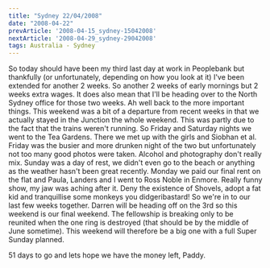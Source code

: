 ```yaml
---
title: "Sydney 22/04/2008"
date: "2008-04-22"
prevArticle: '2008-04-15_sydney-15042008'
nextArticle: '2008-04-29_sydney-29042008'
tags: Australia - Sydney
---
```

So today should have been my third last day at work in Peoplebank but thankfully (or unfortunately, depending on how you look at it) I've been extended for another 2 weeks. So another 2 weeks of early mornings but 2 weeks extra wages. It does also mean that I'll be heading over to the North Sydney office for those two weeks. Ah well back to the more important things. This weekend was a bit of a departure from recent weeks in that we actually stayed in the Junction the whole weekend. This was partly due to the fact that the trains weren't running. So Friday and Saturday nights we went to the Tea Gardens. There we met up with the girls and Siobhan et al. Friday was the busier and more drunken night of the two but unfortunately not too many good photos were taken. Alcohol and photography don't really mix. Sunday was a day of rest, we didn't even go to the beach or anything as the weather hasn't been great recently. Monday we paid our final rent on the flat and Paula, Landers and I went to Ross Noble in Enmore. Really funny show, my jaw was aching after it. Deny the existence of Shovels, adopt a fat kid and tranquillise some monkeys you didgeribastard! So we're in to our last few weeks together. Darren will be heading off on the 3rd so this weekend is our final weekend. The fellowship is breaking only to be reunited when the one ring is destroyed (that should be by the middle of June sometime). This weekend will therefore be a big one with a full Super Sunday planned.

51 days to go and lets hope we have the money left,
Paddy.
